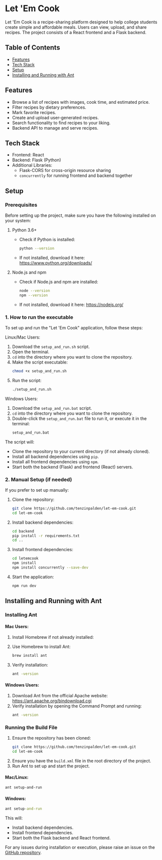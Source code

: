 # Let 'Em Cook

Let 'Em Cook is a recipe-sharing platform designed to help college students create simple and affordable meals. 
Users can view, upload, and share recipes. The project consists of a React frontend and a Flask backend.

## Table of Contents

- [Features](#features)
- [Tech Stack](#tech-stack)
- [Setup](#setup)
- [Installing and Running with Ant](#installing-and-running-with-ant)

## Features

- Browse a list of recipes with images, cook time, and estimated price.
- Filter recipes by dietary preferences.
- Mark favorite recipes.
- Create and upload user-generated recipes.
- Search functionality to find recipes to your liking.
- Backend API to manage and serve recipes.

## Tech Stack

- Frontend: React
- Backend: Flask (Python)
- Additional Libraries:
  - Flask-CORS for cross-origin resource sharing
  - `concurrently` for running frontend and backend together

## Setup

### Prerequisites

Before setting up the project, make sure you have the following installed on your system:

1. Python 3.6+
   - Check if Python is installed:
     ```bash
     python --version
     ```
   - If not installed, download it here:
     https://www.python.org/downloads/

2. Node.js and npm
   - Check if Node.js and npm are installed:
     ```bash
     node --version
     npm --version
     ```
   - If not installed, download it here:
     https://nodejs.org/

### 1. How to run the executable
   To set up and run the "Let 'Em Cook" application, follow these steps:

   Linux/Mac Users:
   1. Download the `setup_and_run.sh` script.
   2. Open the terminal.
   3. `cd` into the directory where you want to clone the repository.
   4. Make the script executable:
      ```bash
      chmod +x setup_and_run.sh
      ```
   5. Run the script:
      ```bash
      ./setup_and_run.sh
      ```

   Windows Users:
   1. Download the `setup_and_run.bat` script.
   2. `cd` into the directory where you want to clone the repository.
   3. Double-click the `setup_and_run.bat` file to run it, or execute it in the terminal:
      ```cmd
      setup_and_run.bat
      ```

   The script will:
   - Clone the repository to your current directory (if not already cloned).
   - Install all backend dependencies using `pip`.
   - Install all frontend dependencies using `npm`.
   - Start both the backend (Flask) and frontend (React) servers.

### 2. Manual Setup (if needed)
   If you prefer to set up manually:
   1. Clone the repository:
      ```bash
      git clone https://github.com/tenzinpalden/let-em-cook.git
      cd let-em-cook
      ```
   2. Install backend dependencies:
      ```bash
      cd backend
      pip install -r requirements.txt
      cd ..
      ```
   3. Install frontend dependencies:
      ```bash
      cd letemcook
      npm install
      npm install concurrently --save-dev
      ```
   4. Start the application:
      ```bash
      npm run dev
      ```

## Installing and Running with Ant

### Installing Ant

#### Mac Users:
1. Install Homebrew if not already installed:

2. Use Homebrew to install Ant:
   ```bash
   brew install ant
   ```
3. Verify installation:
   ```bash
   ant -version
   ```

#### Windows Users:
1. Download Ant from the official Apache website:
   https://ant.apache.org/bindownload.cgi
2. Verify installation by opening the Command Prompt and running:
   ```cmd
   ant -version
   ```

### Running the Build File

1. Ensure the repository has been cloned:
   ```bash
   git clone https://github.com/tenzinpalden/let-em-cook.git
   cd let-em-cook
   ```
2. Ensure you have the `build.xml` file in the root directory of the project.
3. Run Ant to set up and start the project.

#### Mac/Linux:
   ```bash
   ant setup-and-run
   ```

#### Windows:
   ```cmd
   ant setup-and-run
   ```

This will:
- Install backend dependencies.
- Install frontend dependencies.
- Start both the Flask backend and React frontend.

For any issues during installation or execution, please raise an issue on the [GitHub repository](https://github.com/tenzinpalden/let-em-cook).